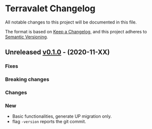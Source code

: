 # Terravalet Changelog

All notable changes to this project will be documented in this file.

The format is based on [Keep a Changelog](https://keepachangelog.com/en/1.0.0/),
and this project adheres to [Semantic Versioning](https://semver.org/spec/v2.0.0.html).

## Unreleased [v0.1.0] - (2020-11-XX)

### Fixes

### Breaking changes

### Changes

### New

- Basic functionalities, generate UP migration only.
- flag `-version` reports the git commit.


[v0.1.0]: https://github.com/Pix4D/terravalet/releases/tag/v0.1.0
